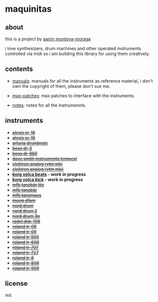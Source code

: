 # maquinitas

## about

this is a project by [aarón montoya-moraga](http://montoyamoraga.io/)

i love synthesizers, drum machines and other operated instruments controlled via midi so i am building this library for using them creatively.

## contents

* [manuals](https://github.com/montoyamoraga/maquinitas/tree/gh-pages/manuals): manuals for all the instruments as reference material, i don't own the copyright of them, please don't sue me.

* [max-patches](https://github.com/montoyamoraga/maquinitas/tree/gh-pages/patches): max patches to interface with the instruments.

* [notes](https://github.com/montoyamoraga/maquinitas/tree/gh-pages/notes): notes for all the instrumennts.

## instruments

* ~~[alesis sr-16](https://github.com/montoyamoraga/maquinitas/blob/gh-pages/notes/alesis-sr-16.md)~~
* ~~[alesis sr-18](https://github.com/montoyamoraga/maquinitas/blob/gh-pages/notes/alesis-sr-18.md)~~
* ~~[arturia drumbrute](https://github.com/montoyamoraga/maquinitas/blob/gh-pages/notes/arturia-drumbrute.md)~~
* ~~[boss dr-3](https://github.com/montoyamoraga/maquinitas/blob/gh-pages/notes/boss-dr-3.md)~~
* ~~[boss dr-880](https://github.com/montoyamoraga/maquinitas/blob/gh-pages/notes/boss-dr-880.md)~~
* ~~[dave smith instruments tempest](https://github.com/montoyamoraga/maquinitas/blob/gh-pages/notes/dave-smith-instruments-tempest.md)~~
* ~~[elektron analog rytm mki](https://github.com/montoyamoraga/maquinitas/blob/gh-pages/notes/elektron-analog-rytm-mki.md)~~
* ~~[elektron analog rytm mkii](https://github.com/montoyamoraga/maquinitas/blob/gh-pages/notes/elektron-analog-rytm-mkii.md)~~
* **[korg volca beats](https://github.com/montoyamoraga/maquinitas/blob/gh-pages/notes/korga-volca-beats.md) - work in progress**
* **[korg volca kick](https://github.com/montoyamoraga/maquinitas/blob/gh-pages/notes/korga-volca-kick.md) - work in progress**
* ~~[mfb tanzbär lite](https://github.com/montoyamoraga/maquinitas/blob/gh-pages/notes/mfb-tanzbar-lite.md)~~
* ~~[mfb tanzbär](https://github.com/montoyamoraga/maquinitas/blob/gh-pages/notes/mfb-tanzbar.md)~~
* ~~[mfb tanzmaus](https://github.com/montoyamoraga/maquinitas/blob/gh-pages/notes/mfb-tanzmaus.md)~~
* ~~[moog dfam](https://github.com/montoyamoraga/maquinitas/blob/gh-pages/notes/moog-dfam.md)~~
* ~~[nord drum](https://github.com/montoyamoraga/maquinitas/blob/gh-pages/notes/nord-drum.md)~~
* ~~[nord drum 2](https://github.com/montoyamoraga/maquinitas/blob/gh-pages/notes/nord-drum-2.md)~~
* ~~[nord drum 3p](https://github.com/montoyamoraga/maquinitas/blob/gh-pages/notes/nord-drum-3p.md)~~
* ~~[radel digi-108](https://github.com/montoyamoraga/maquinitas/blob/gh-pages/notes/radel-digi-108.md)~~
* ~~[roland tr-08](https://github.com/montoyamoraga/maquinitas/blob/gh-pages/notes/roland-tr-08.md)~~
* ~~[roland tr-09](https://github.com/montoyamoraga/maquinitas/blob/gh-pages/notes/roland-tr-09.md)~~
* ~~[roland tr-505](https://github.com/montoyamoraga/maquinitas/blob/gh-pages/notes/roland-tr-505.md)~~
* ~~[roland tr-606](https://github.com/montoyamoraga/maquinitas/blob/gh-pages/notes/roland-tr-606.md)~~
* ~~[roland tr-707](https://github.com/montoyamoraga/maquinitas/blob/gh-pages/notes/roland-tr-707.md)~~
* ~~[roland tr-727](https://github.com/montoyamoraga/maquinitas/blob/gh-pages/notes/roland-tr-727.md)~~
* ~~[roland tr-8](https://github.com/montoyamoraga/maquinitas/blob/gh-pages/notes/roland-tr-8.md)~~
* ~~[roland tr-808](https://github.com/montoyamoraga/maquinitas/blob/gh-pages/notes/roland-tr-808.md)~~
* ~~[roland tr-909](https://github.com/montoyamoraga/maquinitas/blob/gh-pages/notes/roland-tr-909.md)~~

## license

mit
